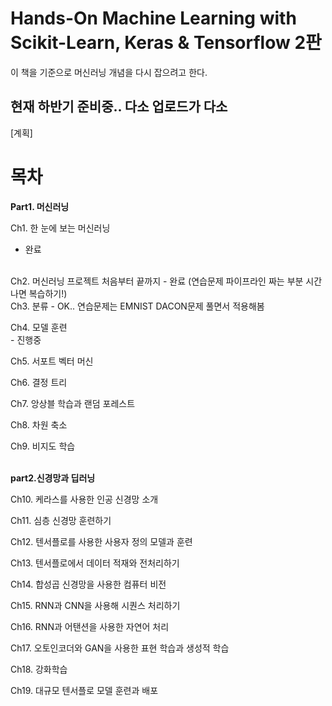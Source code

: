 # Hands-On Machine Learning with Scikit-Learn, Keras & Tensorflow 2판

이 책을 기준으로 머신러닝 개념을 다시 잡으려고 한다.
## 현재 하반기 준비중.. 다소 업로드가 다소 

[계획]

# 목차
<b> Part1. 머신러닝</b>

Ch1. 한 눈에 보는 머신러닝
 - 완료
 <br>
Ch2. 머신러닝 프로젝트 처음부터 끝까지
 - 완료 (연습문제 파이프라인 짜는 부분 시간나면 복습하기!)
 <br>
Ch3. 분류
 - OK.. 연습문제는 EMNIST DACON문제 풀면서 적용해봄
<br>

Ch4. 모델 훈련
<br> - 진행중

Ch5. 서포트 벡터 머신
<br>

Ch6. 결정 트리
<br>

Ch7. 앙상블 학습과 랜덤 포레스트
<br>

Ch8. 차원 축소
<br>

Ch9. 비지도 학습
<br>
<br>

<b>part2.신경망과 딥러닝</b>
<br>

Ch10. 케라스를 사용한 인공 신경망 소개
<br>

Ch11. 심층 신경망 훈련하기
<br>

Ch12. 텐서플로를 사용한 사용자 정의 모델과 훈련
<br>

Ch13. 텐서플로에서 데이터 적재와 전처리하기
<br>

Ch14. 합성곱 신경망을 사용한 컴퓨터 비전
<br>

Ch15. RNN과 CNN을 사용해 시퀀스 처리하기
<br>

Ch16. RNN과 어탠션을 사용한 자연어 처리
<br>

Ch17. 오토인코더와 GAN을 사용한 표현 학습과 생성적 학습
<br>

Ch18. 강화학습
<br>

Ch19. 대규모 텐서플로 모델 훈련과 배포
